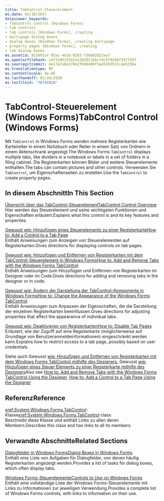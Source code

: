 ```yaml
---
title: TabControl-Steuerelement
ms.date: 03/30/2017
helpviewer_keywords:
- TabControl control [Windows Forms]
- tab controls
- tab controls [Windows Forms], creating
- multipage dialog boxes
- dialog boxes [Windows Forms], creating multipage
- property pages [Windows Forms], creating
- tab dialog boxes
ms.assetid: 915091af-93ac-4d3d-8283-738dd2d21ea7
ms.openlocfilehash: c4f310629342e5302021bbc7dc5f92d473377397
ms.sourcegitcommit: de17a7a0a37042f0d4406f5ae5393531caeb25ba
ms.translationtype: MT
ms.contentlocale: de-DE
ms.lasthandoff: 01/24/2020
ms.locfileid: "76742810"
---
```

# <a name="tabcontrol-control-windows-forms"></a><span data-ttu-id="64236-102">TabControl-Steuerelement (Windows Forms)</span><span class="sxs-lookup"><span data-stu-id="64236-102">TabControl Control (Windows Forms)</span></span>
<span data-ttu-id="64236-103">Mit `TabControl` in Windows Forms werden mehrere Registerkarten wie Karteireiter in einem Notizbuch oder Reiter in einem Satz von Ordnern in einem Aktenschrank angezeigt.</span><span class="sxs-lookup"><span data-stu-id="64236-103">The Windows Forms `TabControl` displays multiple tabs, like dividers in a notebook or labels in a set of folders in a filing cabinet.</span></span> <span data-ttu-id="64236-104">Die Registerkarten können Bilder und weitere Steuerelemente enthalten.</span><span class="sxs-lookup"><span data-stu-id="64236-104">The tabs can contain pictures and other controls.</span></span> <span data-ttu-id="64236-105">Verwenden Sie `TabControl`, um Eigenschaftenseiten zu erstellen.</span><span class="sxs-lookup"><span data-stu-id="64236-105">Use the `TabControl` to create property pages.</span></span>  
  
## <a name="in-this-section"></a><span data-ttu-id="64236-106">In diesem Abschnitt</span><span class="sxs-lookup"><span data-stu-id="64236-106">In This Section</span></span>  
 [<span data-ttu-id="64236-107">Übersicht über das TabControl-Steuerelement</span><span class="sxs-lookup"><span data-stu-id="64236-107">TabControl Control Overview</span></span>](tabcontrol-control-overview-windows-forms.md)  
 <span data-ttu-id="64236-108">Hier werden das Steuerelement und seine wichtigsten Funktionen und Eigenschaften erläutert.</span><span class="sxs-lookup"><span data-stu-id="64236-108">Explains what this control is and its key features and properties.</span></span>  
  
 [<span data-ttu-id="64236-109">Gewusst wie: Hinzufügen eines Steuerelements zu einer Registerkarte</span><span class="sxs-lookup"><span data-stu-id="64236-109">How to: Add a Control to a Tab Page</span></span>](how-to-add-a-control-to-a-tab-page.md)  
 <span data-ttu-id="64236-110">Enthält Anweisungen zum Anzeigen von Steuerelementen auf Registerkarten.</span><span class="sxs-lookup"><span data-stu-id="64236-110">Gives directions for displaying controls on tab pages.</span></span>  
  
 [<span data-ttu-id="64236-111">Gewusst wie: Hinzufügen und Entfernen von Registerkarten mit dem TabControl-Steuerelement in Windows Forms</span><span class="sxs-lookup"><span data-stu-id="64236-111">How to: Add and Remove Tabs with the Windows Forms TabControl</span></span>](how-to-add-and-remove-tabs-with-the-windows-forms-tabcontrol.md)  
 <span data-ttu-id="64236-112">Enthält Anweisungen zum Hinzufügen und Entfernen von Registerkarten im Designer oder im Code.</span><span class="sxs-lookup"><span data-stu-id="64236-112">Gives directions for adding and removing tabs in the designer or in code.</span></span>  
  
 [<span data-ttu-id="64236-113">Gewusst wie: Ändern der Darstellung der TabControl-Komponente in Windows Forms</span><span class="sxs-lookup"><span data-stu-id="64236-113">How to: Change the Appearance of the Windows Forms TabControl</span></span>](how-to-change-the-appearance-of-the-windows-forms-tabcontrol.md)  
 <span data-ttu-id="64236-114">Enthält Anweisungen zum Anpassen der Eigenschaften, die die Darstellung der einzelnen Registerkarten beeinflussen.</span><span class="sxs-lookup"><span data-stu-id="64236-114">Gives directions for adjusting properties that affect the appearance of individual tabs.</span></span>  
  
 [<span data-ttu-id="64236-115">Gewusst wie: Deaktivieren von Registerkarten</span><span class="sxs-lookup"><span data-stu-id="64236-115">How to: Disable Tab Pages</span></span>](how-to-disable-tab-pages.md)  
 <span data-ttu-id="64236-116">Erläutert, wie der Zugriff auf eine Registerkarte (möglicherweise auf Grundlage von Benutzeranmeldeinformationen) eingeschränkt werden kann.</span><span class="sxs-lookup"><span data-stu-id="64236-116">Explains how to restrict access to a tab page, possibly based on user credentials.</span></span>  
  
 <span data-ttu-id="64236-117">Siehe auch Gewusst [wie: Hinzufügen und Entfernen von Registerkarten mit dem Windows Forms TabControl mithilfe des Designers](add-and-remove-tabs-with-wf-tabcontrol-using-the-designer.md), Gewusst [wie: Hinzufügen eines Steuer Elements zu einer Registerkarte mithilfe des Designers](how-to-add-a-control-to-a-tab-page-using-the-designer.md)</span><span class="sxs-lookup"><span data-stu-id="64236-117">Also see [How to: Add and Remove Tabs with the Windows Forms TabControl Using the Designer](add-and-remove-tabs-with-wf-tabcontrol-using-the-designer.md), [How to: Add a Control to a Tab Page Using the Designer](how-to-add-a-control-to-a-tab-page-using-the-designer.md)</span></span>  
  
## <a name="reference"></a><span data-ttu-id="64236-118">Referenz</span><span class="sxs-lookup"><span data-stu-id="64236-118">Reference</span></span>  
 <span data-ttu-id="64236-119"><xref:System.Windows.Forms.TabControl>-Klasse</span><span class="sxs-lookup"><span data-stu-id="64236-119"><xref:System.Windows.Forms.TabControl> class</span></span>  
 <span data-ttu-id="64236-120">Beschreibt diese Klasse und enthält Links zu allen deren Membern.</span><span class="sxs-lookup"><span data-stu-id="64236-120">Describes this class and has links to all its members.</span></span>  
  
## <a name="related-sections"></a><span data-ttu-id="64236-121">Verwandte Abschnitte</span><span class="sxs-lookup"><span data-stu-id="64236-121">Related Sections</span></span>  
 [<span data-ttu-id="64236-122">Dialogfelder in Windows Forms</span><span class="sxs-lookup"><span data-stu-id="64236-122">Dialog Boxes in Windows Forms</span></span>](../dialog-boxes-in-windows-forms.md)  
 <span data-ttu-id="64236-123">Enthält eine Liste von Aufgaben für Dialogfelder, von denen häufig Registerkarten angezeigt werden.</span><span class="sxs-lookup"><span data-stu-id="64236-123">Provides a list of tasks for dialog boxes, which often display tabs.</span></span>  
  
 [<span data-ttu-id="64236-124">Windows Forms-Steuerelemente</span><span class="sxs-lookup"><span data-stu-id="64236-124">Controls to Use on Windows Forms</span></span>](controls-to-use-on-windows-forms.md)  
 <span data-ttu-id="64236-125">Enthält eine vollständige Liste der Windows Forms-Steuerelemente mit Links zu Informationen zur jeweiligen Verwendung.</span><span class="sxs-lookup"><span data-stu-id="64236-125">Provides a complete list of Windows Forms controls, with links to information on their use.</span></span>
